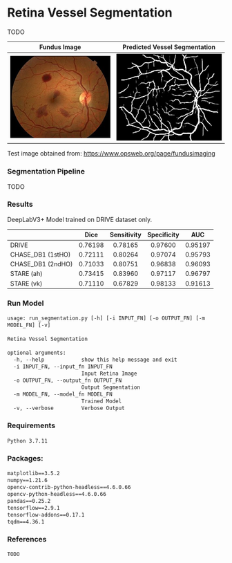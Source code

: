 # Retina Vessel Segmentation

TODO

<div align="center">

|          Fundus Image          |        Predicted Vessel Segmentation        | 
|:------------------------------:|:-------------------------------------------:|
| ![](assets/ret-hem250-304.jpg) | ![](assets/ret-hem250-304_segmentation.jpg) |

</div>

Test image obtained from: https://www.opsweb.org/page/fundusimaging

### Segmentation Pipeline

TODO

### Results

DeepLabV3+ Model trained on DRIVE dataset only.

|                   |  Dice   | Sensitivity | Specificity |   AUC   |
|:------------------|:-------:|:-----------:|:-----------:|:-------:|
| DRIVE             | 0.76198 |   0.78165   |   0.97600   | 0.95197 |
| CHASE_DB1 (1stHO) | 0.72111 |   0.80264   |   0.97074   | 0.95793 |
| CHASE_DB1 (2ndHO) | 0.71033 |   0.80751   |   0.96838   | 0.96093 |
| STARE (ah)        | 0.73415 |   0.83960   |   0.97117   | 0.96797 | 
| STARE (vk)        | 0.71110 |   0.67829   |   0.98133   | 0.91613 |


### Run Model
```
usage: run_segmentation.py [-h] [-i INPUT_FN] [-o OUTPUT_FN] [-m MODEL_FN] [-v]

Retina Vessel Segmentation

optional arguments:
  -h, --help            show this help message and exit
  -i INPUT_FN, --input_fn INPUT_FN
                        Input Retina Image
  -o OUTPUT_FN, --output_fn OUTPUT_FN
                        Output Segmentation
  -m MODEL_FN, --model_fn MODEL_FN
                        Trained Model
  -v, --verbose         Verbose Output
```

### Requirements

```
Python 3.7.11
```

### Packages:

```
matplotlib==3.5.2
numpy==1.21.6
opencv-contrib-python-headless==4.6.0.66
opencv-python-headless==4.6.0.66
pandas==0.25.2
tensorflow==2.9.1
tensorflow-addons==0.17.1
tqdm==4.36.1
```

### References

```
TODO
```

